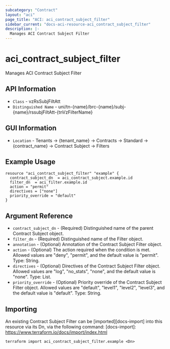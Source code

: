 ```yaml
---
subcategory: "Contract"
layout: "aci"
page_title: "ACI: aci_contract_subject_filter"
sidebar_current: "docs-aci-resource-aci_contract_subject_filter"
description: |-
  Manages ACI Contract Subject Filter
---
```


# aci_contract_subject_filter #

Manages ACI Contract Subject Filter

## API Information ##

* `Class` - vzRsSubjFiltAtt
* `Distinguished Name` - uni/tn-{name}/brc-{name}/subj-{name}/rssubjFiltAtt-{tnVzFilterName}

## GUI Information ##

* `Location` - Tenants -> {tenant_name} -> Contracts -> Standard -> {contract_name} -> Contract Subject -> Filters


## Example Usage ##

```hcl
resource "aci_contract_subject_filter" "example" {
  contract_subject_dn  = aci_contract_subject.example.id
  filter_dn  = aci_filter.example.id
  action = "permit"
  directives = ["none"]
  priority_override = "default"
}
```

## Argument Reference ##

* `contract_subject_dn` - (Required) Distinguished name of the parent Contract Subject object.
* `filter_dn` - (Required) Distinguished name of the Filter object.
* `annotation` - (Optional) Annotation of the Contract Subject Filter object.
* `action` - (Optional) The action required when the condition is met. Allowed values are "deny", "permit", and the default value is "permit". Type: String.
* `directives` - (Optional) Directives of the Contract Subject Filter object. Allowed values are "log", "no_stats", "none", and the default value is "none". Type: List.
* `priority_override` - (Optional) Priority override of the Contract Subject Filter object. Allowed values are "default", "level1", "level2", "level3", and the default value is "default". Type: String.


## Importing ##

An existing Contract Subject Filter can be [imported][docs-import] into this resource via its Dn, via the following command:
[docs-import]: https://www.terraform.io/docs/import/index.html


```
terraform import aci_contract_subject_filter.example <Dn>
```